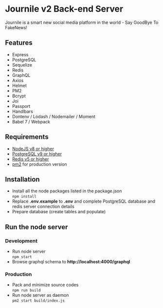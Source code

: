 # Journile v2 Back-end Server
Journile is a smart new social media platform in the world - Say GoodBye To FakeNews!


## Features

- Express
- PostgreSQL
- Sequelize
- Redis
- GraphQL
- Axios
- Helmet
- PM2
- Bcrypt
- Joi
- Passport
- Handlbars
- Dontenv / Lodash / Nodemailer / Moment
- Babel 7 / Webpack

## Requirements
- [NodeJS v8 or higher](https://nodejs.org/en/)
- [PostgreSQL v9 or higher](https://www.postgresql.org/)
- [Redis v5 or higher](https://redis.io/)
- [pm2](http://pm2.keymetrics.io/) for production version

## Installation

- Install all the node packages listed in the package.json  
  `npm install`
- Replace **.env.example** to **.env** and complete PostgreSQL database and redis server connection details
- Prepare database (create tables and populate)

## Run the node server
### Development
- Run node server  
  `npm start`
- Browse graphql schema to **http://localhost:4000/graphql**

### Production
- Pack and minimize source codes  
  `npm run build`
- Run node server as daemon  
  `pm2 start build/index.js`
